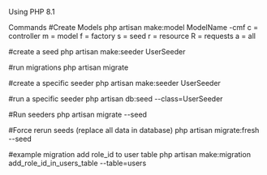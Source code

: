 Using PHP 8.1

Commands
#Create Models
php artisan make:model ModelName -cmf
c = controller
m = model
f = factory
s = seed
r = resource
R = requests
a = all

#create a seed
php artisan make:seeder UserSeeder

#run migrations
php artisan migrate

#create a specific seeder
php artisan make:seeder UserSeeder

#run a specific seeder
php artisan db:seed --class=UserSeeder

#Run seeders
php artisan migrate --seed

#Force rerun seeds (replace all data in database)
php artisan migrate:fresh --seed

#example migration add role_id to user table
php artisan make:migration add_role_id_in_users_table --table=users
